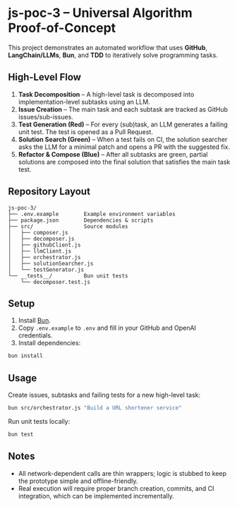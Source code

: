 # js-poc-3 – Universal Algorithm Proof-of-Concept

This project demonstrates an automated workflow that uses **GitHub**, **LangChain/LLMs**, **Bun**, and **TDD** to iteratively solve programming tasks.

## High-Level Flow

1. **Task Decomposition** – A high-level task is decomposed into implementation-level subtasks using an LLM.
2. **Issue Creation** – The main task and each subtask are tracked as GitHub issues/sub-issues.
3. **Test Generation (Red)** – For every (sub)task, an LLM generates a failing unit test. The test is opened as a Pull Request.
4. **Solution Search (Green)** – When a test fails on CI, the solution searcher asks the LLM for a minimal patch and opens a PR with the suggested fix.
5. **Refactor & Compose (Blue)** – After all subtasks are green, partial solutions are composed into the final solution that satisfies the main task test.

## Repository Layout

```
js-poc-3/
├── .env.example        Example environment variables
├── package.json        Dependencies & scripts
├── src/                Source modules
│   ├── composer.js
│   ├── decomposer.js
│   ├── githubClient.js
│   ├── llmClient.js
│   ├── orchestrator.js
│   ├── solutionSearcher.js
│   └── testGenerator.js
└── __tests__/          Bun unit tests
    └── decomposer.test.js
```

## Setup

1. Install [Bun](https://bun.sh).
2. Copy `.env.example` to `.env` and fill in your GitHub and OpenAI credentials.
3. Install dependencies:

```bash
bun install
```

## Usage

Create issues, subtasks and failing tests for a new high-level task:

```bash
bun src/orchestrator.js "Build a URL shortener service"
```

Run unit tests locally:

```bash
bun test
```

## Notes

* All network-dependent calls are thin wrappers; logic is stubbed to keep the prototype simple and offline-friendly.
* Real execution will require proper branch creation, commits, and CI integration, which can be implemented incrementally. 